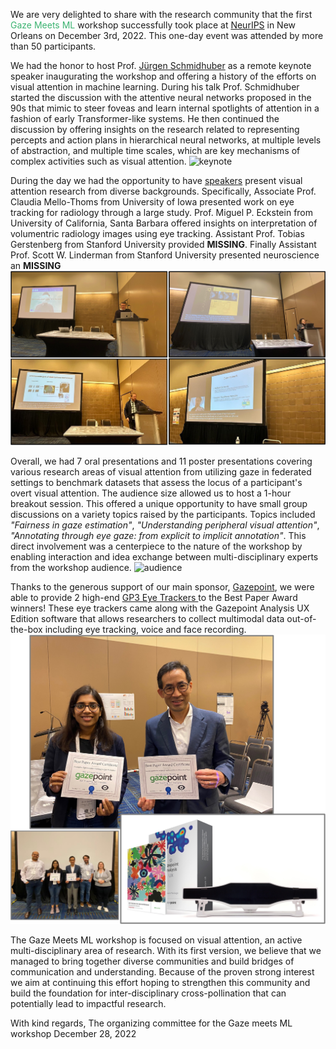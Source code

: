 We are very delighted to share with the research community that the first <span style="color:MediumSeaGreen">Gaze Meets ML</span> workshop successfully took place at [NeurIPS](https://nips.cc/Conferences/2022/ScheduleMultitrack?event=49990) in New Orleans on December 3rd, 2022. This one-day event was attended by more than 50 participants.

We had the honor to host Prof. [Jürgen Schmidhuber](https://people.idsia.ch/~juergen/) as a remote keynote speaker inaugurating the workshop and offering a history of the efforts on visual attention in machine learning. During his talk Prof. Schmidhuber started the discussion with the attentive neural networks proposed in the 90s that mimic to steer foveas and learn internal spotlights of attention in a fashion of early Transformer-like systems. He then continued the discussion by offering insights on the research related to representing percepts and action plans in hierarchical neural networks, at multiple levels of abstraction, and multiple time scales, which are key mechanisms of complex activities such as visual attention.
![keynote](images/blog/KeynoteJürgenSchmidhuber.jpg) 

During the day we had the opportunity to have [speakers](https://gaze-meets-ml.github.io/gaze_ml_2022/speakers/) present visual attention research from diverse backgrounds. Specifically, Associate Prof. Claudia Mello-Thoms from University of Iowa presented work on eye tracking for radiology through a large study. Prof. Miguel P. Eckstein from University of California, Santa Barbara offered insights on interpretation of volumentric radiology images using eye tracking. Assistant Prof. Tobias Gerstenberg from Stanford University provided **MISSING**. Finally Assistant Prof. Scott W. Linderman from Stanford University presented neuroscience an **MISSING**
![speakers](https://github.com/gaze-meets-ml/gaze_ml_2022/blob/master/images/blog/speakers.jpg)

Overall, we had 7 oral presentations and 11 poster presentations covering various research areas of visual attention from utilizing gaze in federated settings to benchmark datasets that assess the locus of a participant's overt visual attention. The audience size allowed us to host a 1-hour breakout session. This offered a unique opportunity to have small group discussions on a variety topics raised by the participants. Topics included *"Fairness in gaze estimation"*, *"Understanding peripheral visual attention"*, *"Annotating through eye gaze: from explicit to implicit annotation"*. This direct involvement was a centerpiece to the nature of the workshop by enabling interaction and idea exchange between multi-disciplinary experts from the workshop audience. 
![audience](/images/blog/audience.jpeg) 

Thanks to the generous support of our main sponsor, [Gazepoint](https://www.gazept.com/), we were able to provide 2 high-end [GP3 Eye Trackers ](https://www.gazept.com/product/analysis-ultimate-bundle/) to the Best Paper Award winners! These eye trackers came along with the Gazepoint Analysis UX Edition software that allows researchers to collect multimodal data out-of-the-box including eye tracking, voice and face recording. 
![gp3](https://github.com/gaze-meets-ml/gaze_ml_2022/blob/master/images/blog/winners_gazepoint.jpg)

The Gaze Meets ML workshop is focused on visual attention, an active multi-disciplinary area of research. With its first version, we believe that we managed to bring together diverse communities and build bridges of communication and understanding. Because of the proven strong interest we aim at continuing this effort hoping to strengthen this community and build the foundation for inter-disciplinary cross-pollination that can potentially lead to impactful research.


With kind regards, 
The organizing committee for the Gaze meets ML workshop
December 28, 2022
